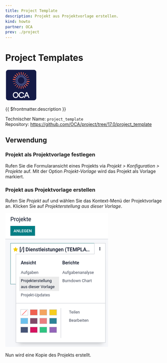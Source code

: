 ```yaml
---
title: Project Template
description: Projekt aus Projektvorlage erstellen.
kind: howto
partner: OCA
prev: ./project
---
```

# Project Templates
![icon_oca_app](attachments/icon_oca_app.png)

{{ $frontmatter.description }}

Technischer Name: `project_template`\
Repository: <https://github.com/OCA/project/tree/17.0/project_template>

## Verwendung

### Projekt als Projektvorlage festlegen

Rufen Sie die Formularansicht eines Projekts via *Projekt > Konfiguration > Projekte* auf. Mit der Option *Projekt-Vorlage* wird das Projekt als Vorlage markiert.

### Projekt aus Projektvorlage erstellen

Rufen Sie *Projekt* auf und wählen Sie das Kontext-Menü der Projektvorlage an. Klicken Sie auf *Projekterstellung aus dieser Vorlage*.

![](attachments/Project%20Templates.png)

Nun wird eine Kopie des Projekts erstellt.
